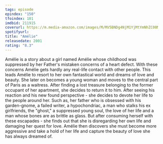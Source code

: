 ```yaml
---
tags: episode
epindex: "150"
tfoindex: 101
imdbid: 211915
coverurl: https://m.media-amazon.com/images/M/MV5BNDg4NjM1YjMtYmNhZC00MjM0LWFiZmYtNGY1YjA3MzZmODc5XkEyXkFqcGdeQXVyNDk3NzU2MTQ@._V1_SX202_CR0,0,202,300_.jpg
spotifyurl: 
title: "Amélie"
releasedate: 2001
rating: "8.3"
---
```


Amélie is a story about a girl named Amélie whose childhood was suppressed by her Father's mistaken concerns of a heart defect. With these concerns Amélie gets hardly any real-life contact with other people. This leads Amélie to resort to her own fantastical world and dreams of love and beauty. She later on becomes a young woman and moves to the central part of Paris as a waitress. After finding a lost treasure belonging to the former occupant of her apartment, she decides to return it to him. After seeing his reaction and his new found perspective - she decides to devote her life to the people around her. Such as, her father who is obsessed with his garden-gnome, a failed writer, a hypochondriac, a man who stalks his ex girlfriends, the "ghost," a suppressed young soul, the love of her life and a man whose bones are as brittle as glass. But after consuming herself with these escapades - she finds out that she is disregarding her own life and damaging her quest for love. Amélie then discovers she must become more aggressive and take a hold of her life and capture the beauty of love she has always dreamed of.